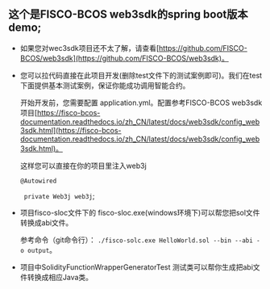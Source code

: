## 这个是FISCO-BCOS web3sdk的spring boot版本demo;

- 如果您对wec3sdk项目还不太了解，请查看[https://github.com/FISCO-BCOS/web3sdk](https://github.com/FISCO-BCOS/web3sdk)。

- 您可以拉代码直接在此项目开发(删除test文件下的测试案例即可)。我们在test下面提供基本测试案例，保证你能成功调用智能合约。

    开始开发前，您需要配置 application.yml。配置参考FISCO-BCOS web3sdk项目[https://fisco-bcos-documentation.readthedocs.io/zh_CN/latest/docs/web3sdk/config_web3sdk.html](https://fisco-bcos-documentation.readthedocs.io/zh_CN/latest/docs/web3sdk/config_web3sdk.html)。 

    这样您可以直接在你的项目里注入web3j
 
    ```@Autowired```

    ``` private Web3j web3j```; 

- 项目fisco-sloc文件下的 fisco-sloc.exe(windows环境下)可以帮您把sol文件转换成abi文件。

    参考命令（git命令行）： ```./fisco-solc.exe HelloWorld.sol --bin --abi -o output```。

- 项目中SolidityFunctionWrapperGeneratorTest 测试类可以帮你生成把abi文件转换成相应Java类。
